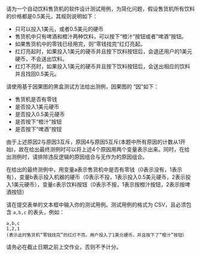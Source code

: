  请为一个自动饮料售货机的软件设计测试用例，为简化问题，假设售货机所有饮料的价格都是0.5美元，其规则说明如下：

*   只可以投入1美元，或者0.5美元的硬币
*   售货机中只有啤酒和橙汁两种饮料，可以按下“橙汁”按钮或者”啤酒“按钮。
*    如果售货机中的零钱已经用完，则”零钱找完“红灯亮起。
   *  红灯亮起时，如果投入1美元的硬币并且按下饮料按钮后，会退还用户的1美元硬币，不会送出饮料。
   *  红灯不亮时，如果投入1美元的硬币并且按下饮料按钮后，会送出相应的饮料并且找回0.5美元。

请使用基于因果图的黑盒测试方法给出测例，因果图的 “因”如下：

*   售货机是否有零钱
*   是否投入1美元硬币
*   是否投入0.5美元硬币
*   是否按下“橙汁”按钮
*   是否按下“啤酒”按钮

由于上述原因2与原因3互斥，原因4与原因5互斥(本题中所有原因的计数从1开始)，故在给出最终测例时可以将上述4个原因用两个变量表示出来。同时，在给出测例时，请排除违反逻辑的原因组合与无作为的原因组合。

在给出的最终测例中，用变量a表示售货机中是否有零钱（0表示没有，1表示有），变量b表示投入机器的硬币（0表示不投，1表示投入0.5美元硬币，2表示投入1美元硬币），变量c表示饮料按钮（0表示不按，1表示按橙汁按钮，2表示按啤酒按钮）

请在提交表单的文本框中输入你的测试用例。测试用例的格式为 CSV，且必须包含 <code>a,b,c</code> 的表头，例如：

    a,b,c
    1,2,1
    (表示此时售货机“零钱找完”的红灯不亮，用户投入了1美元硬币，并且按下了“橙汁”按钮）

请务必在截止日期之前上交作业，否则不予计分。